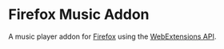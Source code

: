 [firefox-url]: https://www.mozilla.org/firefox/
[webextensions-url]: https://developer.mozilla.org/en-US/Add-ons/WebExtensions
# Firefox Music Addon

A music player addon for [Firefox][firefox-url] using the [WebExtensions API][webextensions-url].
